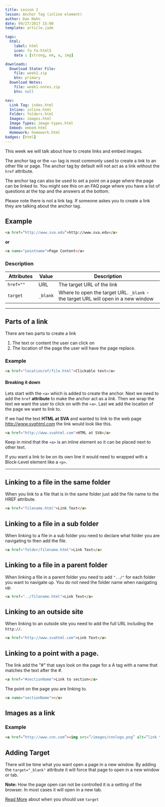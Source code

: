 ```yaml
---
title: Lesson 2
lesson: Anchor Tag (inline element)
author: Dan Hahn
date: 09/27/2017 15:00
template: article.jade

tags:
  html:
    label: html
    icon: fa fa-html5
    data : [strong, em, a, img]

downloads:
  Download Stater File:
    file: week2.zip
    btn: primary
  Download Notes:
    file: week1-notes.zip
    btn: null

nav:
  Link Tag: index.html
  Inline: inline.html
  Folder: folders.html
  Images: images.html
  Image Types: image-types.html
  Embed: embed.html
  Homework: homework.html
badges: [html]
---
```


This week we will talk about how to create links and embed images.

<span class="more"></span>

The anchor tag or the `<a>` tag is most commonly used to create a link to an other file or page.  The anchor tag by default will not act as a link without the `href` attribute.  

The anchor tag can also be used to set a point on a page where the page can be linked to.  You might see this on an FAQ page where you have a list of questions at the top and the answers at the bottom.

Please note there is not a link tag.  If someone askes you to create a link they are talking about the anchor tag.

## Example
```html
<a href=”http://www.sva.edu”>http://www.sva.edu</a>
```
**or**
```html
<a name="pointname">Page Content</a>
```

### Description


Attributes|Value|Description
---|---|---
`href=""`|URL|The target URL of the link
`target`|`_blank`|Where to open the target URL. `_blank` - the target URL will open in a new window

---

## Parts of a link

There are two parts to create a link

1. The text or content the user can click on
2. The location of the page the user will have the page replace.

### Example

```html
<a href="location/of/file.html">Clickable text</a>
```

#### Breaking it down

Lets start with the `<a>` which is added to create the anchor.  Next we need to add the `href` **attribute** to make the anchor act as a *link*. Then we wrap the text we want the user to click on with the `<a>`. Last we add the location of the page we want to link to.

If we had the text **HTML at SVA** and wanted to link to the web page *http://www.svahtml.com* the link would look like this.
```html
<a href="http://www.svahtml.com">HTML at SVA</a>
```
Keep in mind that the `<a>` is an inline element so it can be placed next to other text.

If you want a link to be on its own line it would need to wrapped with a Block-Level element like a `<p>`.

---

## Linking to a file in the same folder

When you link to a file that is in the same folder just add the file name to the HREF attribute.
```html
<a href="filename.html">Link Text</a>
```
## Linking to a file in a sub folder

When linking to a file in a sub folder you need to declare what folder you are navigating to then add the file.
```html
<a href="folder/filename.html">Link Text</a>
```
## Linking to a file in a parent folder

When linking a file in a parent folder you need to add `"../"` for each folder you want to navigate up.  You do not need the folder name when navigating up.
```html
<a href="../filename.html">Link Text</a>
```
## Linking to an outside site

When linking to an outside site you need to add the full URL including the `http://`.
```html
<a href="http://www.svahtml.com">Link Text</a>
```
## Linking to a point with a page.

The link add the "#" that says look on the page for a A tag with a name that matches the text after the #.
```html
<a href="#sectionName">Link to section</a>
```
The point on the page you are linking to.
```html
<a name="sectionName"></a>
```
## Images as a link

### Example
```html
<a href=”http://www.cnn.com”><img src=”/images/cnnlogo.png” alt=”link to cnn” border=”0”/></a>
```
## Adding Target

There will be time what you want open a page in a new window. By adding the `target="_blank"` attribute it will force that page to open in a new window or tab.

**Note:** How the page open can not be controlled it is a setting of the browser.  In most cases it will open in a new tab.

[Read More](http://css-tricks.com/use-target_blank/) about when you should use `target`


<style>
table tr td:nth-child(1){width:20%}
</style>
